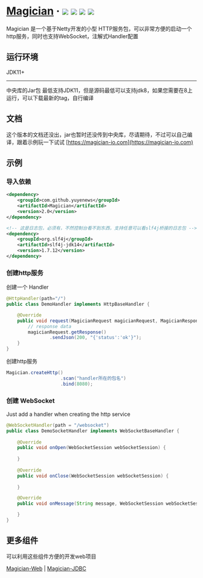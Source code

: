 <h1> 
    <a href="https://magician-io.com">Magician</a> ·
    <img src="https://img.shields.io/badge/licenes-MIT-brightgreen.svg"/>
    <img src="https://img.shields.io/badge/jdk-11+-brightgreen.svg"/>
    <img src="https://img.shields.io/badge/maven-3.5.4+-brightgreen.svg"/>
    <img src="https://img.shields.io/badge/release-master-brightgreen.svg"/>
</h1>

Magician 是一个基于Netty开发的小型 HTTP服务包，可以非常方便的启动一个http服务，同时也支持WebSocket，注解式Handler配置


## 运行环境

JDK11+

---

中央库的Jar包 最低支持JDK11，但是源码最低可以支持jdk8，如果您需要在8上运行，可以下载最新的tag，自行编译

## 文档

这个版本的文档还没出，jar也暂时还没传到中央库，尽请期待，不过可以自己编译，跟着示例玩一下试试
[https://magician-io.com](https://magician-io.com)

## 示例

### 导入依赖
```xml
<dependency>
    <groupId>com.github.yuyenews</groupId>
    <artifactId>Magician</artifactId>
    <version>2.0</version>
</dependency>

<!-- 这是日志包，必须有，不然控制台看不到东西，支持任意可以看slf4j桥接的日志包 -->
<dependency>
    <groupId>org.slf4j</groupId>
    <artifactId>slf4j-jdk14</artifactId>
    <version>1.7.12</version>
</dependency>
```

### 创建http服务

创建一个 Handler

```java
@HttpHandler(path="/")
public class DemoHandler implements HttpBaseHandler {

    @Override
    public void request(MagicianRequest magicianRequest, MagicianResponse response) {
        // response data
        magicianRequest.getResponse()
                .sendJson(200, "{'status':'ok'}");
    }
}
```

创建http服务

```java
Magician.createHttp()
                    .scan("handler所在的包名")
                    .bind(8080);
```

### 创建 WebSocket
Just add a handler when creating the http service
```java
@WebSocketHandler(path = "/websocket")
public class DemoSocketHandler implements WebSocketBaseHandler {
   
    @Override
    public void onOpen(WebSocketSession webSocketSession) {
     
    }
   
    @Override
    public void onClose(WebSocketSession webSocketSession) {
        
    }

    @Override
    public void onMessage(String message, WebSocketSession webSocketSession) {

    }
}
```

## 更多组件

可以利用这些组件方便的开发web项目

[Magician-Web](https://github.com/yuyenews/Magician-Web) | 
[Magician-JDBC](https://github.com/yuyenews/Magician-JDBC)
